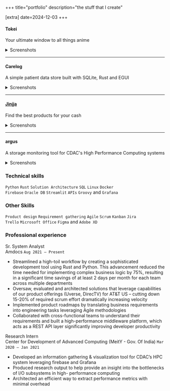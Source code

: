 +++
title="portfolio"
description="the stuff that I create"

[extra]
date=2024-12-03
+++

#### Tokei

Your ultimate window to all things anime

<details>
<summary>Screenshots</summary>

![{41936B04-21FA-4DAC-BA7F-84CE16FEE0DB}](https://github.com/user-attachments/assets/03ae0a31-ff0e-4ec6-bb64-157ada67b8eb)
![image](https://github.com/user-attachments/assets/ba86310b-7959-414c-997a-329689a6c51e)
![image](https://github.com/user-attachments/assets/3e2e5524-168f-4574-863a-46eec952c670)

</details>

---

#### Carelog

A simple patient data store built with SQLite, Rust and EGUI

<details>
<summary>Screenshots</summary>

![alt text](391929903-0f917345-b613-4b88-94d3-68f1aaf82c0e.png)

![alt text](391930410-2a80bb8b-05af-463d-b90f-53c01671daf8.png)

![alt text](391930085-bc350755-aaf4-4d6b-b456-f0918ac11d0c.png)

![alt text](391930179-4b3dd48a-c5f2-4231-a5c1-9373d3cd6330.png)

</details>

---

#### [Jinjja](https://jinjja.pages.dev/)

Find the best products for your cash

<details>
<summary>Screenshots</summary>

![image](https://user-images.githubusercontent.com/30901276/202233945-d6c56d29-05e2-4735-a063-9a9305b42af2.png)

![image](https://user-images.githubusercontent.com/30901276/202234676-839001d3-a536-4779-9483-e5b1839e879c.png)

![image](https://user-images.githubusercontent.com/30901276/202234087-376b401b-8f76-4c3a-935b-f1d4b222ea6d.png)

![image](https://user-images.githubusercontent.com/30901276/202234234-59f1e6dd-6a04-48a1-b529-7282874d0717.png)

</details>

---

#### argus

A storage monitoring tool for CDAC's High Performance Computing systems

<details>
<summary>Screenshots</summary>

![](https://raw.githubusercontent.com/sakshatshinde/argus/refs/heads/master/grafana_argus_cdac.png)

![](https://raw.githubusercontent.com/sakshatshinde/argus/refs/heads/master/metrics_collector.png)

## </details>

### Technical skills

`Python` `Rust` `Solution Architecture` `SQL` `Linux` `Docker`\
`Firebase` `Oracle DB` `Streamlit` `APIs` `Groovy` and `Grafana`

### Other Skills

`Product design` `Requirement gathering` `Agile` `Scrum` `Kanban` `Jira`\
`Trello` `Microsoft Office` `Figma` and `Adobe XD`

### Professional experience

Sr. System Analyst\
Amdocs `Aug 2021 – Present`

- Streamlined a high-toil workflow by creating a sophisticated development tool using Rust and Python. This
  advancement reduced the time needed for implementing complex business logic by 75%, resulting in a
  significant time savings of at least 2 days per month for each team across multiple departments
- Oversaw, evaluated and architected solutions that leverage capabilities of our product offerings (Uverse,
  DirecTV) for AT&T US – cutting down 15-20% of required scrum effort dramatically increasing velocity
- Implemented product roadmaps by translating business requirements into engineering tasks leveraging Agile
  methodologies
- Collaborated with cross-functional teams to understand their requirements and built a high-performance
  middleware platform, which acts as a REST API layer significantly improving developer productivity

Research Intern\
Center for Development of Advanced Computing (MeitY - Gov. Of India) `Mar 2020 – Jan 2021`

- Developed an information gathering & visualization tool for CDAC’s HPC system leveraging firebase and
  Grafana
- Produced research output to help provide an insight into the bottlenecks of I/O subsystems in high-
  performance computing
- Architected an efficient way to extract performance metrics with minimal overhead
